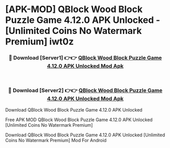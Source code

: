 # [APK-MOD] QBlock  Wood Block Puzzle Game 4.12.0 APK Unlocked - [Unlimited Coins No Watermark Premium] iwt0z



<div align="center">
<h3>🔴 Download [Server1] 👉👉 <a href="https://momento.my/?title=QBlock__Wood_Block_Puzzle_Game_4.12.0_APK_Unlocked">QBlock  Wood Block Puzzle Game 4.12.0 APK Unlocked Mod Apk</a></h3><br>

<h3>🔴 Download [Server2] 👉👉 <a href="https://momento.my/?title=QBlock__Wood_Block_Puzzle_Game_4.12.0_APK_Unlocked">QBlock  Wood Block Puzzle Game 4.12.0 APK Unlocked Mod Apk</a></h3>
</div>



Download QBlock  Wood Block Puzzle Game 4.12.0 APK Unlocked 

Free APK MOD QBlock  Wood Block Puzzle Game 4.12.0 APK Unlocked [Unlimited Coins No Watermark Premium]

Download QBlock  Wood Block Puzzle Game 4.12.0 APK Unlocked [Unlimited Coins No Watermark Premium] Mod For Android
